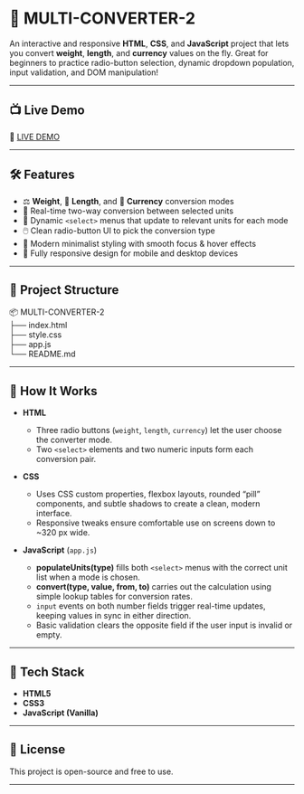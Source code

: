 # 🔄 MULTI-CONVERTER-2

An interactive and responsive **HTML**, **CSS**, and **JavaScript** project that lets you convert **weight**, **length**, and **currency** values on the fly. Great for beginners to practice radio-button selection, dynamic dropdown population, input validation, and DOM manipulation!

---

## 📺 Live Demo

🔗 [LIVE DEMO]()

---

## 🛠️ Features

- ⚖️ **Weight**, 📏 **Length**, and 💱 **Currency** conversion modes  
- 🔄 Real-time two-way conversion between selected units  
- 📂 Dynamic `<select>` menus that update to relevant units for each mode  
- 🖱️ Clean radio-button UI to pick the conversion type  
- 🎨 Modern minimalist styling with smooth focus & hover effects  
- 📱 Fully responsive design for mobile and desktop devices  

---

## 📁 Project Structure

📦 MULTI-CONVERTER-2  
├── index.html  
├── style.css  
├── app.js  
└── README.md  

---

## 🧠 How It Works

- **HTML**  
  - Three radio buttons (`weight`, `length`, `currency`) let the user choose the converter mode.  
  - Two `<select>` elements and two numeric inputs form each conversion pair.  

- **CSS**  
  - Uses CSS custom properties, flexbox layouts, rounded “pill” components, and subtle shadows to create a clean, modern interface.  
  - Responsive tweaks ensure comfortable use on screens down to ~320 px wide.  

- **JavaScript** (`app.js`)  
  - **populateUnits(type)** fills both `<select>` menus with the correct unit list when a mode is chosen.  
  - **convert(type, value, from, to)** carries out the calculation using simple lookup tables for conversion rates.  
  - `input` events on both number fields trigger real-time updates, keeping values in sync in either direction.  
  - Basic validation clears the opposite field if the user input is invalid or empty.  

---

## 🧰 Tech Stack

- **HTML5**  
- **CSS3**  
- **JavaScript (Vanilla)**  

---

## 📜 License

This project is open-source and free to use.

---
